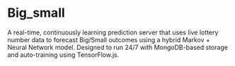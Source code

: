 # Big_small
A real-time, continuously learning prediction server that uses live lottery number data to forecast Big/Small outcomes using a hybrid Markov + Neural Network model. Designed to run 24/7 with MongoDB-based storage and auto-training using TensorFlow.js.
